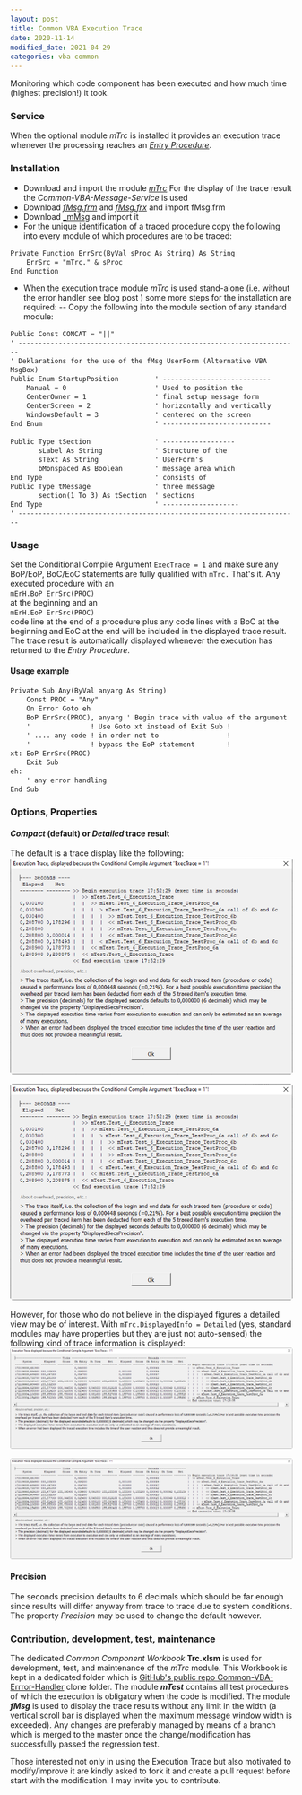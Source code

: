 ```yaml
---
layout: post
title: Common VBA Execution Trace
date: 2020-11-14
modified_date: 2021-04-29
categories: vba common
---
```

Monitoring which code component has been executed and how much time (highest precision!) it took.
<!--more-->

### Service
When the optional module _mTrc_ is installed it provides an execution trace whenever the processing reaches an [_Entry Procedure_](#the-entry-procedure).

### Installation
- Download and import the module  [_mTrc_][1]
For the display of the trace result the _Common-VBA-Message-Service_ is used
- Download [_fMsg.frm_][2] and [_fMsg.frx_][3] and import fMsg.frm
- Download [_mMsg][4] and import it
- For the unique identification of a traced procedure copy the following into every module of which procedures are to be traced:
```vbscript
Private Function ErrSrc(ByVal sProc As String) As String
    ErrSrc = "mTrc." & sProc
End Function
```

- When the execution trace module _mTrc_ is used stand-alone (i.e. without the error handler see blog post []()) some more steps for the installation are required:
-- Copy the following into the module section of any standard module:
```vbscript
Public Const CONCAT = "||"
' ----------------------------------------------------------------------
' Deklarations for the use of the fMsg UserForm (Alternative VBA MsgBox)
Public Enum StartupPosition         ' ---------------------------
    Manual = 0                      ' Used to position the
    CenterOwner = 1                 ' final setup message form
    CenterScreen = 2                ' horizontally and vertically
    WindowsDefault = 3              ' centered on the screen
End Enum                            ' ---------------------------

Public Type tSection                ' ------------------
       sLabel As String             ' Structure of the
       sText As String              ' UserForm's
       bMonspaced As Boolean        ' message area which
End Type                            ' consists of
Public Type tMessage                ' three message
       section(1 To 3) As tSection  ' sections
End Type                            ' -------------------
' ----------------------------------------------------------------------
```

### Usage
Set the Conditional Compile Argument `ExecTrace = 1` and make sure any BoP/EoP, BoC/EoC statements are fully qualified with `mTrc.` That's it. Any executed procedure with an<br> `mErH.BoP ErrSrc(PROC)`<br>at the beginning and an<br> `mErH.EoP ErrSrc(PROC)` <br>code line at the end of a procedure plus any code lines with a BoC at the beginning and EoC at the end will be included in the displayed trace result. The trace result is automatically displayed whenever the execution has returned to the _Entry Procedure_.
#### Usage example
```vbscript
Private Sub Any(ByVal anyarg As String)
    Const PROC = "Any"
    On Error Goto eh
    BoP ErrSrc(PROC), anyarg ' Begin trace with value of the argument
    '               ! Use Goto xt instead of Exit Sub !
    ' .... any code ! in order not to                 !
    '               ! bypass the EoP statement        !
xt: EoP ErrSrc(PROC)
    Exit Sub
eh:
    ' any error handling
End Sub
```

### Options, Properties
#### _Compact_ (default) or _Detailed_ trace result
The default is a trace display like the following:
![](../Assets/ExecutionTrace.png)

![](/Assets/ExecutionTrace.png)<br>

However, for those who do not believe in the displayed figures a detailed view may be of interest. With `mTrc.DisplayedInfo = Detailed` (yes, standard modules may have properties but they are just not auto-sensed) the following kind of trace information is displayed:
![](../Assets/ExecutionTraceDetailed.png)

![](/Assets/ExecutionTraceDetailed.png)<br>

#### Precision
The seconds precision defaults to 6 decimals which should be far enough since results will differ anyway from trace to trace due to system conditions. The property _Precision_ may be used to change the default however.

### Contribution, development, test, maintenance
The dedicated _Common Component Workbook_ **Trc.xlsm** is used for development, test, and maintenance of the _mTrc_ module. This Workbook is kept in a dedicated folder which is [GitHub's public repo Common-VBA-Errror-Handler][5] clone folder. The module **_mTest_** contains all test procedures of which the execution is obligatory when the code is modified. The module **_fMsg_** is used to display the trace results without any limit in the width (a vertical scroll bar is displayed when the maximum message window width is exceeded). Any changes are preferably managed by means of a branch which is merged to the master once the change/modification has successfully passed the regression test.

Those interested not only in using the Execution Trace but also motivated to modify/improve it are kindly asked to fork it and create a pull request before start with the modification. I may invite you to contribute.


[1]:https://gitcdn.link/repo/warbe-maker/Common-VBA-Execution-Trace-Service/master/source/mTrc.bas
[2]:https://gitcdn.link/repo/warbe-maker/Common-VBA-Execution-Trace-Service/master/source/fMsg.frm
[3]:https://gitcdn.link/repo/warbe-maker/Common-VBA-Execution-Trace-Service/master/source/fMsg.frx
[4]:https://gitcdn.link/repo/warbe-maker/Common-VBA-Execution-Trace-Service/master/source/mMsg.bas
[5]:https://github.com/warbe-maker/Common-VBA-Error-Handler